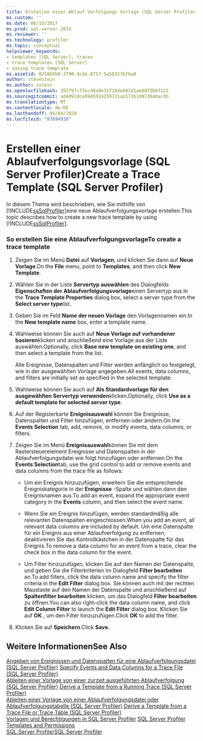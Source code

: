 ```yaml
---
title: Erstellen einer Ablauf Verfolgungs Vorlage (SQL Server Profiler) | Microsoft-Dokumentation
ms.custom: ''
ms.date: 06/13/2017
ms.prod: sql-server-2014
ms.reviewer: ''
ms.technology: profiler
ms.topic: conceptual
helpviewer_keywords:
- templates [SQL Server], traces
- trace templates [SQL Server]
- saving trace template
ms.assetid: 025868b0-3790-4cda-8757-5a58327bfba0
author: stevestein
ms.author: sstein
ms.openlocfilehash: 355f97c7fecd8a9e31f10de881d1ae6df3b8f122
ms.sourcegitcommit: ad4d92dce894592a259721a1571b1d8736abacdb
ms.translationtype: MT
ms.contentlocale: de-DE
ms.lasthandoff: 08/04/2020
ms.locfileid: "87694938"
---
```

# <a name="create-a-trace-template-sql-server-profiler"></a><span data-ttu-id="0810a-102">Erstellen einer Ablaufverfolgungsvorlage (SQL Server Profiler)</span><span class="sxs-lookup"><span data-stu-id="0810a-102">Create a Trace Template (SQL Server Profiler)</span></span>
  <span data-ttu-id="0810a-103">In diesem Thema wird beschrieben, wie Sie mithilfe von [!INCLUDE[ssSqlProfiler](../../includes/sssqlprofiler-md.md)]eine neue Ablaufverfolgungsvorlage erstellen.</span><span class="sxs-lookup"><span data-stu-id="0810a-103">This topic describes how to create a new trace template by using [!INCLUDE[ssSqlProfiler](../../includes/sssqlprofiler-md.md)].</span></span>  
  
### <a name="to-create-a-trace-template"></a><span data-ttu-id="0810a-104">So erstellen Sie eine Ablaufverfolgungsvorlage</span><span class="sxs-lookup"><span data-stu-id="0810a-104">To create a trace template</span></span>  
  
1.  <span data-ttu-id="0810a-105">Zeigen Sie im Menü **Datei** auf **Vorlagen**, und klicken Sie dann auf **Neue Vorlage**.</span><span class="sxs-lookup"><span data-stu-id="0810a-105">On the **File** menu, point to **Templates**, and then click **New Template**.</span></span>  
  
2.  <span data-ttu-id="0810a-106">Wählen Sie in der Liste **Servertyp auswählen** des Dialogfelds **Eigenschaften der Ablaufverfolgungsvorlage**einen Servertyp aus.</span><span class="sxs-lookup"><span data-stu-id="0810a-106">In the **Trace Template Properties** dialog box, select a server type from the **Select server type**list.</span></span>  
  
3.  <span data-ttu-id="0810a-107">Geben Sie im Feld **Name der neuen Vorlage** den Vorlagennamen ein.</span><span class="sxs-lookup"><span data-stu-id="0810a-107">In the **New template name** box, enter a template name.</span></span>  
  
4.  <span data-ttu-id="0810a-108">Wahlweise können Sie auch auf **Neue Vorlage auf vorhandener basieren**klicken und anschließend eine Vorlage aus der Liste auswählen.</span><span class="sxs-lookup"><span data-stu-id="0810a-108">Optionally, click **Base new template on existing one**, and then select a template from the list.</span></span>  
  
     <span data-ttu-id="0810a-109">Alle Ereignisse, Datenspalten und Filter werden anfänglich so festgelegt, wie in der ausgewählten Vorlage angegeben.</span><span class="sxs-lookup"><span data-stu-id="0810a-109">All events, data columns, and filters are initially set as specified in the selected template.</span></span>  
  
5.  <span data-ttu-id="0810a-110">Wahlweise können Sie auch auf **Als Standardvorlage für den ausgewählten Servertyp verwenden**klicken.</span><span class="sxs-lookup"><span data-stu-id="0810a-110">Optionally, click **Use as a default template for selected server type**.</span></span>  
  
6.  <span data-ttu-id="0810a-111">Auf der Registerkarte **Ereignisauswahl** können Sie Ereignisse, Datenspalten und Filter hinzufügen, entfernen oder ändern.</span><span class="sxs-lookup"><span data-stu-id="0810a-111">On the **Events Selection** tab, add, remove, or modify events, data columns, or filters.</span></span>  
  
7.  <span data-ttu-id="0810a-112">Zeigen Sie im Menü **Ereignisauswahl**können Sie mit dem Rastersteuerelement Ereignisse und Datenspalten in der Ablaufverfolgungsdatei wie folgt hinzufügen oder entfernen.</span><span class="sxs-lookup"><span data-stu-id="0810a-112">On the **Events Selection**tab, use the grid control to add or remove events and data columns from the trace file as follows:</span></span>  
  
    -   <span data-ttu-id="0810a-113">Um ein Ereignis hinzuzufügen, erweitern Sie die entsprechende Ereigniskategorie in der **Ereignisse** -Spalte und wählen dann den Ereignisnamen aus.</span><span class="sxs-lookup"><span data-stu-id="0810a-113">To add an event, expand the appropriate event category in the **Events** column, and then select the event name.</span></span>  
  
    -   <span data-ttu-id="0810a-114">Wenn Sie ein Ereignis hinzufügen, werden standardmäßig alle relevanten Datenspalten eingeschlossen.</span><span class="sxs-lookup"><span data-stu-id="0810a-114">When you add an event, all relevant data columns are included by default.</span></span> <span data-ttu-id="0810a-115">Um eine Datenspalte für ein Ereignis aus einer Ablaufverfolgung zu entfernen, deaktivieren Sie das Kontrollkästchen in der Datenspalte für das Ereignis.</span><span class="sxs-lookup"><span data-stu-id="0810a-115">To remove a data column for an event from a trace, clear the check box in the data column for the event.</span></span>  
  
    -   <span data-ttu-id="0810a-116">Um Filter hinzuzufügen, klicken Sie auf den Namen der Datenspalte, und geben Sie die Filterkriterien im Dialogfeld **Filter bearbeiten** an.</span><span class="sxs-lookup"><span data-stu-id="0810a-116">To add filters, click the data column name and specify the filter criteria in the **Edit Filter** dialog box.</span></span> <span data-ttu-id="0810a-117">Sie können auch mit der rechten Maustaste auf den Namen der Datenspalte und anschließend auf **Spaltenfilter bearbeiten** klicken, um das Dialogfeld **Filter bearbeiten** zu öffnen.</span><span class="sxs-lookup"><span data-stu-id="0810a-117">You can also right-click the data column name, and click **Edit Column Filter** to launch the **Edit Filter** dialog box.</span></span> <span data-ttu-id="0810a-118">Klicken Sie auf **OK** , um den Filter hinzuzufügen.</span><span class="sxs-lookup"><span data-stu-id="0810a-118">Click **OK** to add the filter.</span></span>  
  
8.  <span data-ttu-id="0810a-119">Klicken Sie auf **Speichern**.</span><span class="sxs-lookup"><span data-stu-id="0810a-119">Click **Save.**</span></span>  
  
## <a name="see-also"></a><span data-ttu-id="0810a-120">Weitere Informationen</span><span class="sxs-lookup"><span data-stu-id="0810a-120">See Also</span></span>  
 <span data-ttu-id="0810a-121">[Angeben von Ereignissen und Datenspalten für eine Ablaufverfolgungsdatei &#40;SQL Server Profiler&#41;](specify-events-and-data-columns-for-a-trace-file-sql-server-profiler.md) </span><span class="sxs-lookup"><span data-stu-id="0810a-121">[Specify Events and Data Columns for a Trace File &#40;SQL Server Profiler&#41;](specify-events-and-data-columns-for-a-trace-file-sql-server-profiler.md) </span></span>  
 <span data-ttu-id="0810a-122">[Ableiten einer Vorlage von einer zurzeit ausgeführten Ablaufverfolgung &#40;SQL Server Profiler&#41;](derive-a-template-from-a-running-trace-sql-server-profiler.md) </span><span class="sxs-lookup"><span data-stu-id="0810a-122">[Derive a Template from a Running Trace &#40;SQL Server Profiler&#41;](derive-a-template-from-a-running-trace-sql-server-profiler.md) </span></span>  
 <span data-ttu-id="0810a-123">[Ableiten einer Vorlage von einer Ablaufverfolgungsdatei oder Ablaufverfolgungstabelle &#40;SQL Server Profiler&#41;](derive-a-template-from-a-trace-file-or-trace-table-sql-server-profiler.md) </span><span class="sxs-lookup"><span data-stu-id="0810a-123">[Derive a Template from a Trace File or Trace Table &#40;SQL Server Profiler&#41;](derive-a-template-from-a-trace-file-or-trace-table-sql-server-profiler.md) </span></span>  
 <span data-ttu-id="0810a-124">[Vorlagen und Berechtigungen in SQL Server Profiler](sql-server-profiler-templates-and-permissions.md) </span><span class="sxs-lookup"><span data-stu-id="0810a-124">[SQL Server Profiler Templates and Permissions](sql-server-profiler-templates-and-permissions.md) </span></span>  
 [<span data-ttu-id="0810a-125">SQL Server Profiler</span><span class="sxs-lookup"><span data-stu-id="0810a-125">SQL Server Profiler</span></span>](sql-server-profiler.md)  
  
  
